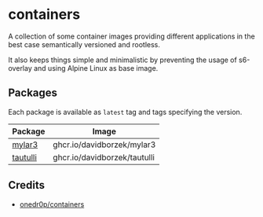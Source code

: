 # containers

A collection of some container images providing different applications in the best case semantically versioned and rootless.

It also keeps things simple and minimalistic by preventing the usage of s6-overlay and using Alpine Linux as base image.

## Packages

Each package is available as `latest` tag and tags specifying the version.

| Package                                                                       | Image                        |
| ----------------------------------------------------------------------------- | ---------------------------- |
| [mylar3](https://github.com/davidborzek/containers/pkgs/container/mylar3)     | ghcr.io/davidborzek/mylar3   |
| [tautulli](https://github.com/davidborzek/containers/pkgs/container/tautulli) | ghcr.io/davidborzek/tautulli |

## Credits

- [onedr0p/containers](https://github.com/onedr0p/containers)
